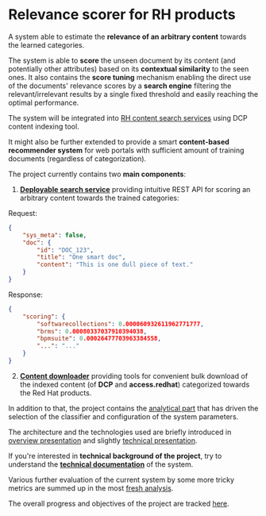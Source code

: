 # Relevance scorer for RH products

A system able to estimate the **relevance of an arbitrary content** towards the learned categories.

The system is able to **score** the unseen document by its content 
(and potentially other attributes) based on its **contextual similarity** to the seen ones.
It also contains the **score tuning** mechanism enabling the direct use of the documents' relevance scores 
by a **search engine** filtering the relevant/irrelevant results by a single fixed threshold and easily
reaching the optimal performance.

The system will be integrated into 
[RH content search services](https://developers.redhat.com/resources) using DCP content indexing tool. 

It might also be further extended to provide a smart **content-based recommender system** for web portals 
with sufficient amount of training documents (regardless of categorization).

The project currently contains two **main components**:

1. **[Deployable search service](https://github.com/searchisko/project-classifier-poc/tree/master/deployable)**
providing intuitive REST API for scoring an arbitrary content towards the trained categories:

Request:
```json
{
	"sys_meta": false,
	"doc": {
		"id": "DOC_123",
		"title": "One smart doc",
		"content": "This is one dull piece of text."
	}
}
```

Response:
```json
{
    "scoring": {
        "softwarecollections": 0.000060932611962771777,
        "brms": 0.00080337037910394038,
        "bpmsuite": 0.00026477703963384558,
        "...": "..."
    }
}
```

2. **[Content downloader](https://github.com/searchisko/project-classifier-poc/tree/master/data)**
providing tools for convenient bulk download of the indexed content (of **DCP** and **access.redhat**)
categorized towards the Red Hat products.

In addition to that, the project contains the 
[analytical part](https://github.com/searchisko/project-classifier-poc/tree/master/analyses/lab) 
that has driven the selection of the classifier and configuration of the system parameters.

The architecture and the technologies used are briefly introduced in
[overview presentation](https://github.com/searchisko/project-classifier-poc/tree/master/analyses/slides/ML_for_RHD.pdf)
and slightly 
[technical presentation](https://github.com/searchisko/project-classifier-poc/tree/master/analyses/slides/overview_presentation_nlp.pdf).

If you're interested in **technical background of the project**, try to understand the 
**[technical documentation](https://github.com/searchisko/project-classifier-poc/tree/master/deployable/technical_docs)**
of the system.

Various further evaluation of the current system by some more tricky metrics are summed up in the most
[fresh analysis](https://github.com/searchisko/project-classifier-poc/tree/master/analyses/lab/score_tuning_analysis_standalone-none_incl.ipynb).

The overall progress and objectives of the project are tracked [here](https://issues.jboss.org/browse/RHDENG-1111).
